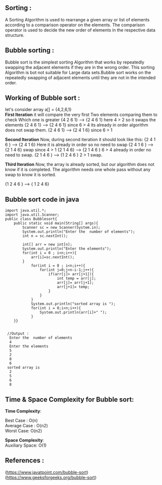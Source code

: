 ## Sorting :
A Sorting Algorithm is used to rearrange a given array or list of elements according to a comparison operator on the elements. 
The comparison operator is used to decide the new order of elements in the respective data structure.

## Bubble sorting :
Bubble sort is the simplest sorting Algorithm that works by repeatedly swapping the adjacent elements if they are in the wrong order. 
This sorting Algorithm is bot not suitable for Large data sets.Bubble sort works on the repeatedly swapping of adjacent elements until they are not in the intended order. 

## Working of Bubble sort :
let's consider array a[] = {4,2,6,1}
<br>
**First Iteration** 
it will compare the very first Two elements comparing them to check Which one is greater
{4 2 6 1} --> {2 4 6 1} here 4 > 2 so it swaps the elements
{2 4 6 1} --> {2 4 6 1} since 6 > 4 its already in order algorithm does not swap them.
{2 4 6 1} --> {2 4 1 6} since 6 > 1 


**Second Iteration** 
Now, during second iteration it should look like this:
{2 4 1 6 } --> {2 4 1 6} Here it is already in order so no need to swap
{2 4 1 6 } --> {2 1 4 6} swap since 4 > 1
{2 1 4 6} --> {2 1 4 6 } 6 > 4 already in order no need to swap.
{2 1 4 6 } --> {1 2 4 6 } 2 > 1 swap.

**Third Iteration**
Now, the array is already sorted, but our algorithm does not know if it is completed.
The algorithm needs one whole pass without any swap to know it is sorted.

{1 2 4 6 } --> { 1 2 4 6}

## Bubble sort code in java
```
import java.util.*;
import java.util.Scanner;
public class Bubblesort{
    public static void main(String[] args){
        Scanner sc = new Scanner(System.in);
        System.out.println("Enter the  number of elements");
        int n = sc.nextInt();
        
        int[] arr = new int[n];
        System.out.println("Enter the elements");
        for(int i = 0 ; i<n;i++){
            arr[i]=sc.nextInt();
        }
            for(int i = 0 ; i<n;i++){
                for(int j=0;j<n-i-1;j++){
                    if(arr[j]> arr[j+1]){
                        int temp = arr[j];
                        arr[j]= arr[j+1];
                        arr[j+1]= temp;
                    }
                }
            }
            System.out.println("sorted array is ");
            for(int i = 0;i<n;i++){
                System.out.println(arr[i]+" ");
            }
    }}     
        

 //Output :
  Enter the  number of elements
  4
  Enter the elements
  5
  2
  8
  6
 sorted array is
  2
  5
  6
  8
```
## Time & Space Complexity for Bubble sort:
**Time Complexity**:

Best Case :	O(n) <br>
Average Case :	O(n2) <br>
Worst Case: 	O(n2) <br>

**Space Complexity**:<br>
Auxiliary Space: O(1)

## References :
(https://www.javatpoint.com/bubble-sort)<br>
(https://www.geeksforgeeks.org/bubble-sort)